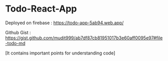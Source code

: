 # Todo-React-App 

Deployed on firebase : https://todo-app-5ab94.web.app/

Github Gist : https://gist.github.com/mudit999/ab7df87cb81951017b3e60aff0095e97#file-todo-md

[It contains important points for understanding code]
